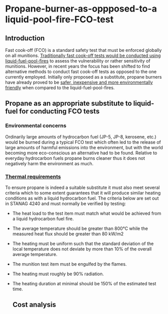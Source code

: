 # Propane-burner-as-oppposed-to-a liquid-pool-fire-FCO-test
## Introduction  
Fast cook-off (FCO) is a standard safety test that must be enforced globally on all munitions. [Traditionally fast cook-off tests would be conducted using liquid-fuel-pool-fires](https://www.sto.nato.int/publications/STO%20Educational%20Notes/STO-EN-AVT-214/EN-AVT-214-02.pdf) to assess the vulnerability or rather sensitivity of munitions. However, in recent years the focus has been shifted to find alternative methods to conduct fast cook-off tests as opposed to the one currently employed. Initially only proposed as a substitute, propane burners have already proved to be [safer, inexpensive and more environmentally friendly](https://ndiastorage.blob.core.usgovcloudapi.net/ndia/2018/imem/20118_Washburn_Paper.pdf) when compared to the liquid-fuel-pool-fires.  
  
  ## Propane as an appropriate substitute to liquid-fuel for conducting FCO tests  
  ### Environmental concerns
  Ordinarily large amounts of hydrocarbon fuel (JP-5, JP-8, kerosene, etc.) would be burned during a typical FCO test which often led to the release of large amounts of harmful emissions into the environment, but with the world becoming more eco-conscious an alternative had to be found. Relative to everyday hydrocarbon fuels propane burns cleaner thus it does not negatively harm the environment as much.  
    
   ### [Thermal requirements](https://ndiastorage.blob.core.usgovcloudapi.net/ndia/2013/IMEM/T16204_Scholtes.pdf)  
   To ensure propane is indeed a suitable substitute it must also meet several criteria which to some extent guarantees that it will produce similar heating conditions as with a liquid hydrocarbon fuel. The criteria below are set out in STANAG 4240 and must normally be verified by testing:  
   * The heat load to the test item must match what would be achieved from a liquid hydrocarbon fuel fire.  
   * The average temperature should be greater than 800°C while the measured heat flux should be greater than 80 kW/m2 
   * The heating must be uniform such that the standard deviation of the local temperature does not deviate by more than 10% of the overall average temperature.
   * The munition test item must be engulfed by the flames.
   * The heating must roughly be 90% radiation.  
   * The heating duration at minimal should be 150% of the estimated test time.  
     
     ## Cost analysis
   
     
     
